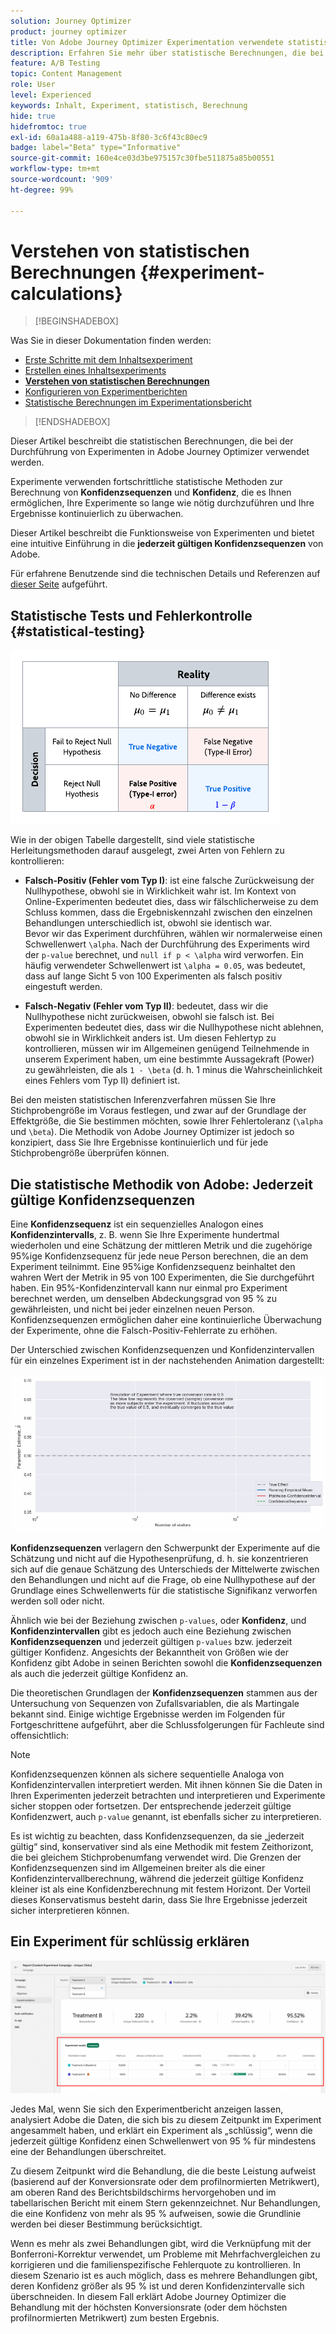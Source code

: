```yaml
---
solution: Journey Optimizer
product: journey optimizer
title: Von Adobe Journey Optimizer Experimentation verwendete statistische Berechnungen
description: Erfahren Sie mehr über statistische Berechnungen, die bei der Durchführung von Experimenten verwendet werden
feature: A/B Testing
topic: Content Management
role: User
level: Experienced
keywords: Inhalt, Experiment, statistisch, Berechnung
hide: true
hidefromtoc: true
exl-id: 60a1a488-a119-475b-8f80-3c6f43c80ec9
badge: label="Beta" type="Informative"
source-git-commit: 160e4ce03d3be975157c30fbe511875a85b00551
workflow-type: tm+mt
source-wordcount: '909'
ht-degree: 99%

---
```


# Verstehen von statistischen Berechnungen {#experiment-calculations}

>[!BEGINSHADEBOX]

Was Sie in dieser Dokumentation finden werden:

* [Erste Schritte mit dem Inhaltsexperiment](get-started-experiment.md)
* [Erstellen eines Inhaltsexperiments](content-experiment.md)
* **[Verstehen von statistischen Berechnungen](experiment-calculations.md)**
* [Konfigurieren von Experimentberichten](reporting-configuration.md)
* [Statistische Berechnungen im Experimentationsbericht](experiment-report-calculations.md)

>[!ENDSHADEBOX]

Dieser Artikel beschreibt die statistischen Berechnungen, die bei der Durchführung von Experimenten in Adobe Journey Optimizer verwendet werden.

Experimente verwenden fortschrittliche statistische Methoden zur Berechnung von **Konfidenzsequenzen** und **Konfidenz**, die es Ihnen ermöglichen, Ihre Experimente so lange wie nötig durchzuführen und Ihre Ergebnisse kontinuierlich zu überwachen.

Dieser Artikel beschreibt die Funktionsweise von Experimenten und bietet eine intuitive Einführung in die **jederzeit gültigen Konfidenzsequenzen** von Adobe.

Für erfahrene Benutzende sind die technischen Details und Referenzen auf [dieser Seite](../campaigns/assets/confidence_sequence_technical_details.pdf) aufgeführt.

## Statistische Tests und Fehlerkontrolle {#statistical-testing}

![](assets/technote_1.png)

Wie in der obigen Tabelle dargestellt, sind viele statistische Herleitungsmethoden darauf ausgelegt, zwei Arten von Fehlern zu kontrollieren:

* **Falsch-Positiv (Fehler vom Typ I)**: ist eine falsche Zurückweisung der Nullhypothese, obwohl sie in Wirklichkeit wahr ist. Im Kontext von Online-Experimenten bedeutet dies, dass wir fälschlicherweise zu dem Schluss kommen, dass die Ergebniskennzahl zwischen den einzelnen Behandlungen unterschiedlich ist, obwohl sie identisch war.
   </br>Bevor wir das Experiment durchführen, wählen wir normalerweise einen Schwellenwert `\alpha`. Nach der Durchführung des Experiments wird der `p-value` berechnet, und `null if p < \alpha` wird verworfen. Ein häufig verwendeter Schwellenwert ist `\alpha = 0.05`, was bedeutet, dass auf lange Sicht 5 von 100 Experimenten als falsch positiv eingestuft werden.

* **Falsch-Negativ (Fehler vom Typ II)**: bedeutet, dass wir die Nullhypothese nicht zurückweisen, obwohl sie falsch ist. Bei Experimenten bedeutet dies, dass wir die Nullhypothese nicht ablehnen, obwohl sie in Wirklichkeit anders ist. Um diesen Fehlertyp zu kontrollieren, müssen wir im Allgemeinen genügend Teilnehmende in unserem Experiment haben, um eine bestimmte Aussagekraft (Power) zu gewährleisten, die als `1 - \beta` (d. h. 1 minus die Wahrscheinlichkeit eines Fehlers vom Typ II) definiert ist.

Bei den meisten statistischen Inferenzverfahren müssen Sie Ihre Stichprobengröße im Voraus festlegen, und zwar auf der Grundlage der Effektgröße, die Sie bestimmen möchten, sowie Ihrer Fehlertoleranz (`\alpha` und `\beta`). Die Methodik von Adobe Journey Optimizer ist jedoch so konzipiert, dass Sie Ihre Ergebnisse kontinuierlich und für jede Stichprobengröße überprüfen können.

## Die statistische Methodik von Adobe: Jederzeit gültige Konfidenzsequenzen

Eine **Konfidenzsequenz** ist ein sequenzielles Analogon eines **Konfidenzintervalls**, z. B. wenn Sie Ihre Experimente hundertmal wiederholen und eine Schätzung der mittleren Metrik und die zugehörige 95%ige Konfidenzsequenz für jede neue Person berechnen, die an dem Experiment teilnimmt. Eine 95%ige Konfidenzsequenz beinhaltet den wahren Wert der Metrik in 95 von 100 Experimenten, die Sie durchgeführt haben. Ein 95%-Konfidenzintervall kann nur einmal pro Experiment berechnet werden, um denselben Abdeckungsgrad von 95 % zu gewährleisten, und nicht bei jeder einzelnen neuen Person. Konfidenzsequenzen ermöglichen daher eine kontinuierliche Überwachung der Experimente, ohne die Falsch-Positiv-Fehlerrate zu erhöhen.

Der Unterschied zwischen Konfidenzsequenzen und Konfidenzintervallen für ein einzelnes Experiment ist in der nachstehenden Animation dargestellt:

![](assets/technote_2.gif)

**Konfidenzsequenzen** verlagern den Schwerpunkt der Experimente auf die Schätzung und nicht auf die Hypothesenprüfung, d. h. sie konzentrieren sich auf die genaue Schätzung des Unterschieds der Mittelwerte zwischen den Behandlungen und nicht auf die Frage, ob eine Nullhypothese auf der Grundlage eines Schwellenwerts für die statistische Signifikanz verworfen werden soll oder nicht.

Ähnlich wie bei der Beziehung zwischen `p-values`, oder **Konfidenz**, und **Konfidenzintervallen** gibt es jedoch auch eine Beziehung zwischen **Konfidenzsequenzen** und jederzeit gültigen `p-values` bzw. jederzeit gültiger Konfidenz. Angesichts der Bekanntheit von Größen wie der Konfidenz gibt Adobe in seinen Berichten sowohl die **Konfidenzsequenzen** als auch die jederzeit gültige Konfidenz an.

Die theoretischen Grundlagen der **Konfidenzsequenzen** stammen aus der Untersuchung von Sequenzen von Zufallsvariablen, die als Martingale bekannt sind. Einige wichtige Ergebnisse werden im Folgenden für Fortgeschrittene aufgeführt, aber die Schlussfolgerungen für Fachleute sind offensichtlich:

>[!NOTE]
>
>Konfidenzsequenzen können als sichere sequentielle Analoga von Konfidenzintervallen interpretiert werden. Mit ihnen können Sie die Daten in Ihren Experimenten jederzeit betrachten und interpretieren und Experimente sicher stoppen oder fortsetzen. Der entsprechende jederzeit gültige Konfidenzwert, auch `p-value` genannt, ist ebenfalls sicher zu interpretieren.

Es ist wichtig zu beachten, dass Konfidenzsequenzen, da sie „jederzeit gültig“ sind, konservativer sind als eine Methodik mit festem Zeithorizont, die bei gleichem Stichprobenumfang verwendet wird. Die Grenzen der Konfidenzsequenzen sind im Allgemeinen breiter als die einer Konfidenzintervallberechnung, während die jederzeit gültige Konfidenz kleiner ist als eine Konfidenzberechnung mit festem Horizont. Der Vorteil dieses Konservatismus besteht darin, dass Sie Ihre Ergebnisse jederzeit sicher interpretieren können.

## Ein Experiment für schlüssig erklären

![](assets/experimentation_report_2.png)

Jedes Mal, wenn Sie sich den Experimentbericht anzeigen lassen, analysiert Adobe die Daten, die sich bis zu diesem Zeitpunkt im Experiment angesammelt haben, und erklärt ein Experiment als „schlüssig“, wenn die jederzeit gültige Konfidenz einen Schwellenwert von 95 % für mindestens eine der Behandlungen überschreitet.

Zu diesem Zeitpunkt wird die Behandlung, die die beste Leistung aufweist (basierend auf der Konversionsrate oder dem profilnormierten Metrikwert), am oberen Rand des Berichtsbildschirms hervorgehoben und im tabellarischen Bericht mit einem Stern gekennzeichnet. Nur Behandlungen, die eine Konfidenz von mehr als 95 % aufweisen, sowie die Grundlinie werden bei dieser Bestimmung berücksichtigt.

Wenn es mehr als zwei Behandlungen gibt, wird die Verknüpfung mit der Bonferroni-Korrektur verwendet, um Probleme mit Mehrfachvergleichen zu korrigieren und die familienspezifische Fehlerquote zu kontrollieren. In diesem Szenario ist es auch möglich, dass es mehrere Behandlungen gibt, deren Konfidenz größer als 95 % ist und deren Konfidenzintervalle sich überschneiden. In diesem Fall erklärt Adobe Journey Optimizer die Behandlung mit der höchsten Konversionsrate (oder dem höchsten profilnormierten Metrikwert) zum besten Ergebnis.
